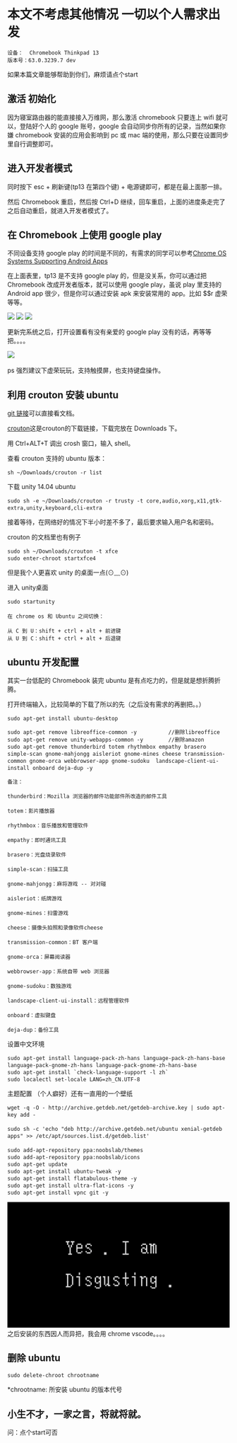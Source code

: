 # 本文不考虑其他情况 一切以个人需求出发
```
设备：  Chromebook Thinkpad 13
版本号：63.0.3239.7 dev
```
如果本篇文章能够帮助到你们，麻烦请点个start

## 激活 初始化
因为寝室路由器的能直接接入万维网，那么激活 chromebook 只要连上 wifi 就可以，登陆好个人的 google 账号，google 会自动同步你所有的记录，当然如果你嫌 chromebook 安装的应用会影响到 pc 或 mac 端的使用，那么只要在设置同步里自行调整即可。

## 进入开发者模式
同时按下 esc + 刷新键(tp13 在第四个键) + 电源键即可，都是在最上面那一排。

然后 Chromebook 重启，然后按 Ctrl+D 继续，回车重启，上面的进度条走完了之后自动重启，就进入开发者模式了。

## 在 Chromebook 上使用 google play
不同设备支持 google play 的时间是不同的，有需求的同学可以参考[Chrome OS Systems Supporting Android Apps](https://www.chromium.org/chromium-os/chrome-os-systems-supporting-android-apps)

在上面表里，tp13 是不支持 google play 的，但是没关系，你可以通过把 Chromebook 改成开发者版本，就可以使用 google play，虽说 play 里支持的 Android app 很少，但是你可以通过安装 apk 来安装常用的 app。比如 $$r 虚荣等等。

![](http://ove2oliz4.bkt.clouddn.com/17-10-24/83972814.jpg)
![](http://ove2oliz4.bkt.clouddn.com/17-10-24/88479891.jpg)
![](http://ove2oliz4.bkt.clouddn.com/17-10-24/9636210.jpg)

更新完系统之后，打开设置看有没有亲爱的 google play 没有的话，再等等把。。。。

![](http://ove2oliz4.bkt.clouddn.com/17-10-24/15299468.jpg)

ps 强烈建议下虚荣玩玩，支持触摸屏，也支持键盘操作。

## 利用 crouton 安装 ubuntu
[git 链接](https://github.com/dnschneid/crouton)可以直接看文档。

[crouton](https://github.com/dnschneid/crouton/raw/master/installer/crouton)这是crouton的下载链接，下载完放在 Downloads 下。

用 Ctrl+ALT+T 调出 crosh 窗口，输入 shell。

查看 crouton 支持的 ubuntu 版本：
```
sh ~/Downloads/crouton -r list
```
下载 unity 14.04 ubuntu
```
sudo sh -e ~/Downloads/crouton -r trusty -t core,audio,xorg,x11,gtk-extra,unity,keyboard,cli-extra
```
接着等待，在网络好的情况下半小时差不多了，最后要求输入用户名和密码。

crouton 的文档里也有例子
```
sudo sh ~/Downloads/crouton -t xfce
sudo enter-chroot startxfce4 
```
但是我个人更喜欢 unity 的桌面一点(⊙﹏⊙)

进入 unity桌面
```
sudo startunity

在 chrome os 和 Ubuntu 之间切换：

从 C 到 U：shift + ctrl + alt + 前进键
从 U 到 C：shift + ctrl + alt + 后退键
```

## ubuntu 开发配置
其实一台低配的 Chromebook 装完 ubuntu 是有点吃力的，但是就是想折腾折腾。

打开终端输入，比较简单的下载了所以的先（之后没有需求的再删把。。）
```
sudo apt-get install ubuntu-desktop
```
```
sudo apt-get remove libreoffice-common -y          //删除libreoffice
sudo apt-get remove unity-webapps-common -y        //删除amazon
sudo apt-get remove thunderbird totem rhythmbox empathy brasero simple-scan gnome-mahjongg aisleriot gnome-mines cheese transmission-common gnome-orca webbrowser-app gnome-sudoku  landscape-client-ui-install onboard deja-dup -y
```
```
备注：

thunderbird：Mozilla 浏览器的邮件功能部件所改造的邮件工具

totem：影片播放器

rhythmbox：音乐播放和管理软件

empathy：即时通讯工具

brasero：光盘烧录软件

simple-scan：扫描工具

gnome-mahjongg：麻将游戏 -- 对对碰

aisleriot：纸牌游戏

gnome-mines：扫雷游戏

cheese：摄像头拍照和录像软件cheese

transmission-common：BT 客户端

gnome-orca：屏幕阅读器

webbrowser-app：系统自带 web 浏览器

gnome-sudoku：数独游戏

landscape-client-ui-install：远程管理软件

onboard：虚拟键盘

deja-dup：备份工具
```
设置中文环境
```
sudo apt-get install language-pack-zh-hans language-pack-zh-hans-base language-pack-gnome-zh-hans language-pack-gnome-zh-hans-base
sudo apt-get install `check-language-support -l zh`
sudo localectl set-locale LANG=zh_CN.UTF-8
```

主题配置 （个人癖好）还有一直用的一个壁纸
```
wget -q -O - http://archive.getdeb.net/getdeb-archive.key | sudo apt-key add -

sudo sh -c 'echo "deb http://archive.getdeb.net/ubuntu xenial-getdeb apps" >> /etc/apt/sources.list.d/getdeb.list'

sudo add-apt-repository ppa:noobslab/themes
sudo add-apt-repository ppa:noobslab/icons
sudo apt-get update
sudo apt-get install ubuntu-tweak -y
sudo apt-get install flatabulous-theme -y
sudo apt-get install ultra-flat-icons -y
sudo apt-get install vpnc git -y
```
![desktop](./desktop.jpg)
之后安装的东西因人而异把，我会用 chrome vscode。。。。

## 删除 ubuntu
```
sudo delete-chroot chrootname
```
*chrootname: 所安装 ubuntu 的版本代号

## 小生不才，一家之言，将就将就。
问：点个start可否